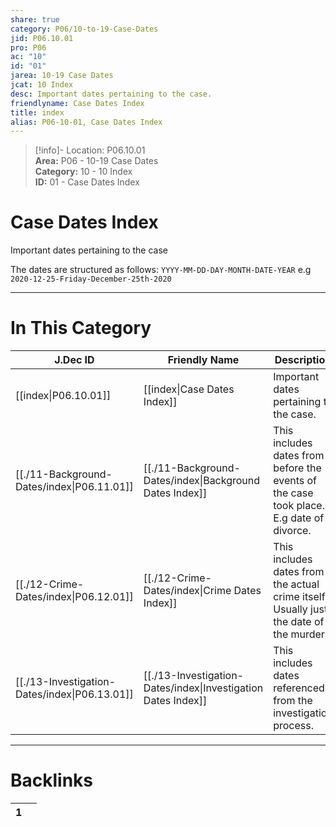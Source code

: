 ```yaml
---  
share: true  
category: P06/10-to-19-Case-Dates  
jid: P06.10.01  
pro: P06  
ac: "10"  
id: "01"  
jarea: 10-19 Case Dates  
jcat: 10 Index  
desc: Important dates pertaining to the case.  
friendlyname: Case Dates Index  
title: index  
alias: P06-10-01, Case Dates Index  
---  
```

  
>[!info]- Location: P06.10.01  
>**Area:** P06 - 10-19 Case Dates  
>**Category:** 10 - 10 Index  
>**ID:** 01 - Case Dates Index  
  
# Case Dates Index  
Important dates pertaining to the case  
  
The dates are structured as follows: `YYYY-MM-DD-DAY-MONTH-DATE-YEAR` e.g `2020-12-25-Friday-December-25th-2020`  
  
  
  
---  
# In This Category  
  
| J.Dec ID                                                                                            | Friendly Name                                                                                                       | Description                                                                               |  
| --------------------------------------------------------------------------------------------------- | ------------------------------------------------------------------------------------------------------------------- | ----------------------------------------------------------------------------------------- |  
| [[index\|P06.10.01]]                        | [[index\|Case Dates Index]]                                 | Important dates pertaining to the case.                                                   |  
| [[./11-Background-Dates/index\|P06.11.01]]    | [[./11-Background-Dates/index\|Background Dates Index]]       | This includes dates from before the events of the case took place. E.g date of a divorce. |  
| [[./12-Crime-Dates/index\|P06.12.01]]         | [[./12-Crime-Dates/index\|Crime Dates Index]]                 | This includes dates from the actual crime itself. Usually just the date of the murder.    |  
| [[./13-Investigation-Dates/index\|P06.13.01]] | [[./13-Investigation-Dates/index\|Investigation Dates Index]] | This includes dates referenced from the investigation process.                            |  
  
  
---  
# Backlinks  
<div><table class="dataview table-view-table"><thead class="table-view-thead"><tr class="table-view-tr-header"><th class="table-view-th"><span></span><span class="dataview small-text">1</span></th><th class="table-view-th"><span></span></th></tr></thead><tbody class="table-view-tbody"></tbody></table></div>